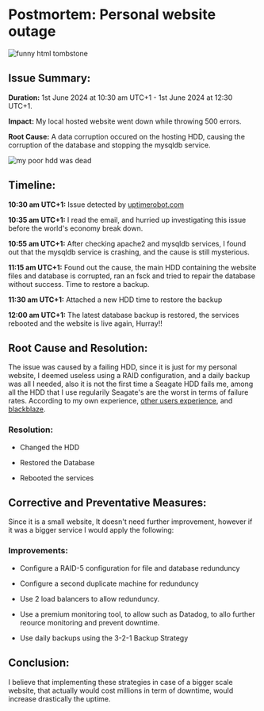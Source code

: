 # Postmortem: Personal website outage
![funny html tombstone](https://i.vgy.me/R42zun.jpg)

## Issue Summary:
**Duration:** 1st June 2024 at 10:30 am UTC+1 - 1st June 2024 at 12:30 UTC+1.

**Impact:** My local hosted website went down while throwing 500 errors.

**Root Cause:** A data corruption occured on the hosting HDD, causing the corruption of the database and stopping the mysqldb service.

![my poor hdd was dead](https://i.vgy.me/I6sND7.png)

## Timeline:

**10:30 am UTC+1:** Issue detected by [uptimerobot.com](http://uptimerobot.com)

**10:35 am UTC+1:** I read the email, and hurried up investigating this issue before the world's economy break down.

**10:55 am UTC+1:** After checking apache2 and mysqldb services, I found out that the mysqldb service is crashing, and the cause is still mysterious.

**11:15 am UTC+1:** Found out the cause, the main HDD containing the website files and database is corrupted, ran an fsck and tried to repair the database without success. Time to restore a backup.

**11:30 am UTC+1:** Attached a new HDD time to restore the backup

**12:00 am UTC+1:** The latest database backup is restored, the services rebooted and the website is live again, Hurray!!

## Root Cause and Resolution:

The issue was caused by a failing HDD, since it is just for my personal website, I deemed useless using a RAID configuration, and a daily backup was all I needed, also it is not the first time a Seagate HDD fails me, among all the HDD that I use regularily Seagate's are the worst in terms of failure rates. According to my own experience, [other users experience](https://news.ycombinator.com/item?id=22876616), and [blackblaze](https://www.backblaze.com/blog/hard-drive-stats-q2-2019/).

### Resolution:

-   Changed the HDD
    
-   Restored the Database
    
-   Rebooted the services

## Corrective and Preventative Measures:

Since it is a small website, It doesn't need further improvement, however if it was a bigger service I would apply the following:

### Improvements:

-   Configure a RAID-5 configuration for file and database redunduncy
    
-   Configure a second duplicate machine for redunduncy
    
-   Use 2 load balancers to allow redunduncy.
    
-   Use a premium monitoring tool, to allow such as Datadog, to allo further reource monitoring and prevent downtime.
    
-   Use daily backups using the 3-2-1 Backup Strategy
    
## Conclusion:

I believe that implementing these strategies in case of a bigger scale website, that actually would cost millions in term of downtime, would increase drastically the uptime.

